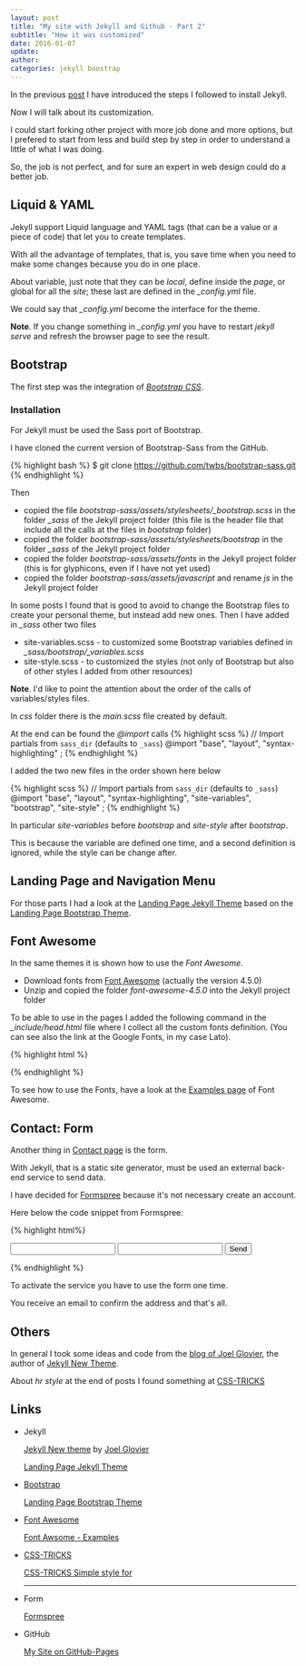 ```yaml
---
layout: post
title: "My site with Jekyll and Github - Part 2"
subtitle: "How it was customized"
date: 2016-01-07
update:
author:
categories: jekyll boostrap
---
```


In the previous [post](2016-01-06-my-site-jekyll-github.html) I have introduced the steps I followed to install Jekyll.

Now I will talk about its customization.

I could start forking other project with more job done and more options, but I prefered to start from less and build step by step in order to understand
a little of what I was doing.

So, the job is not perfect, and for sure an expert in web design could do a better job.

## Liquid & YAML

Jekyll support Liquid language and YAML tags (that can be a value or a piece of code) that let you to create templates.

With all the advantage of templates, that is, you save time when you need to make some changes because you do in one place.

About variable, just note that they can be *local*, define inside the *page*, or global for all the *site*; these last are defined in the *_config.yml* file.

We could say that *_config.yml* become the interface for the theme.

**Note**. If you change something in *_config.yml* you have to restart *jekyll serve* and refresh the browser page to see the result.

## Bootstrap

The first step was the integration of *[Bootstrap CSS][bootstrap-site]*.

### Installation

For Jekyll must be used the Sass port of Bootstrap.

I have cloned the current version of Bootstrap-Sass from the GitHub.

{% highlight bash %}
$ git clone https://github.com/twbs/bootstrap-sass.git
{% endhighlight %}

Then

* copied the file *bootstrap-sass/assets/stylesheets/_bootstrap.scss* in the folder *_sass* of the Jekyll project folder
(this file is the header file that include all the calls at the files in *bootstrap* folder)
* copied the folder *bootstrap-sass/assets/stylesheets/bootstrap* in the folder *_sass* of the Jekyll project folder
* copied the folder *bootstrap-sass/assets/fonts* in the Jekyll project folder (this is for glyphicons, even if I have not yet used)
* copied the folder *bootstrap-sass/assets/javascript* and rename *js* in the Jekyll project folder

In some posts I found that is good to avoid to change the Bootstrap files to create your personal theme, but instead add new ones.
Then I have added in *_sass* other two files

* site-variables.scss - to customized some Bootstrap variables defined in *_sass/bootstrap/_variables.scss*
* site-style.scss - to customized the styles (not only of Bootstrap but also of other styles I added from other resources)

**Note**. I'd like to point the attention about the order of the calls of variables/styles files.

In *css* folder there is the *main.scss* file created by default.

At the end can be found the *@import* calls
{% highlight scss %}
// Import partials from `sass_dir` (defaults to `_sass`)
@import
        "base",
        "layout",
        "syntax-highlighting"
;
{% endhighlight %}

I added the two new files in the order shown here below

{% highlight scss %}
// Import partials from `sass_dir` (defaults to `_sass`)
@import "base",
        "layout",
        "syntax-highlighting",
        "site-variables",
        "bootstrap",
        "site-style"
;
{% endhighlight %}

In particular *site-variables* before *bootstrap* and *site-style* after *bootstrap*.

This is because the variable are defined one time, and a second definition is ignored,
while the style can be change after.

## Landing Page and Navigation Menu

For those parts I had a look at the [Landing Page Jekyll Theme][landing-page-jekyll] based on the
[Landing Page Bootstrap Theme][landing-page-bootstrap].

## Font Awesome

In the same themes it is shown how to use the *Font Awesome*.

* Download fonts from [Font Awesome][font-awesome-site] (actually the version 4.5.0)
* Unzip and copied the folder *font-awesome-4.5.0* into the Jekyll project folder

To be able to use in the pages I added the following command in the *_include/head.html* file where I collect all the custom fonts definition.
(You can see also the link at the Google Fonts, in my case Lato).

{% highlight html %}
<!-- Custom Fonts -->
<link href="font-awesome-4.5.0/css/font-awesome.min.css" rel="stylesheet" type="text/css">
<link href='http://fonts.googleapis.com/css?family=Lato' rel='stylesheet' type='text/css'>
{% endhighlight %}

To see how to use the Fonts, have a look at the [Examples page][font-awesome-examples] of Font Awesome.

## Contact: Form

Another thing in [Contact page](contact.html) is the form.

With Jekyll, that is a static site generator, must be used an external back-end service to send data.

I have decided for [Formspree][formspree-site] because it's not necessary create an account.

Here below the code snippet from Formspree:

{% highlight html%}
<form action="//formspree.io/your@email.com"
      method="POST">
    <input type="text" name="name">
    <input type="email" name="_replyto">
    <input type="submit" value="Send">
</form>
{% endhighlight %}

To activate the service you have to use the form one time.

You receive an email to confirm the address and that's all.

## Others

In general I took some ideas and code from the [blog of Joel Glovier][joel-glovier], the author of [Jekyll New Theme][jekyll-new-theme].

About *hr style* at the end of posts I found something at [CSS-TRICKS][css-tricks-hr]


## Links

* Jekyll

  [Jekyll New theme][jekyll-new-theme] by [Joel Glovier][joel-glovier]

  [jekyll-new-theme]:https://github.com/jglovier/jekyll-new

  [joel-glovier]: http://joelglovier.com/

  [Landing Page Jekyll Theme][landing-page-jekyll]

  [landing-page-jekyll]: https://github.com/swcool/landing-page-theme

* [Bootstrap][bootstrap-site]

  [bootstrap-site]:http://getbootstrap.com/

  [Landing Page Bootstrap Theme][landing-page-bootstrap]

  [landing-page-bootstrap]: https://github.com/BlackrockDigital/startbootstrap-landing-page

* [Font Awesome][font-awesome-site]

  [font-awesome-site]: http://fontawesome.io/

  [Font Awsome - Examples][font-awesome-examples]

  [font-awesome-examples]: http://fontawesome.io/examples/

* [CSS-TRICKS][css-tricks]

  [css-tricks]: https://css-tricks.com/

  [CSS-TRICKS Simple style for <hr> ][css-tricks-hr]

  [css-tricks-hr]: https://css-tricks.com/examples/hrs/

* Form

  [Formspree][formspree-site]

  [formspree-site]: https://formspree.io/

* GitHub

  [My Site on GitHub-Pages][my-site-gh]

  [my-site-gh]:https://github.com/mzonta/mzonta.github.io.git

